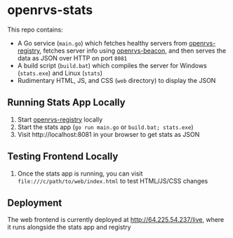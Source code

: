 # openrvs-stats

This repo contains:

- A Go service (`main.go`) which fetches healthy servers from [openrvs-registry](https://github.com/willroberts/openrvs-registry), fetches server info using [openrvs-beacon](https://github.com/willroberts/openrvs-beacon), and then serves the data as JSON over HTTP on port `8081`
- A build script (`build.bat`) which compiles the server for Windows (`stats.exe`) and Linux (`stats`)
- Rudimentary HTML, JS, and CSS (`web` directory) to display the JSON

## Running Stats App Locally

1. Start [openrvs-registry](https://github.com/willroberts/openrvs-registry) locally
2. Start the stats app (`go run main.go` or `build.bat; stats.exe`)
3. Visit http://localhost:8081 in your browser to get stats as JSON

## Testing Frontend Locally

1. Once the stats app is running, you can visit `file:///c/path/to/web/index.html` to test HTML/JS/CSS changes

## Deployment

The web frontend is currently deployed at http://64.225.54.237/live, where it runs alongside the stats app and registry
